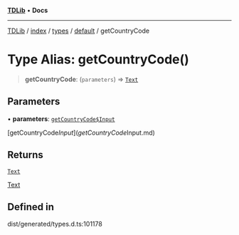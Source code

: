[**TDLib**](../../../../../../README.md) • **Docs**

***

[TDLib](../../../../../../modules.md) / [index](../../../../../README.md) / [types](../../../README.md) / [default](../README.md) / getCountryCode

# Type Alias: getCountryCode()

> **getCountryCode**: (`parameters`) => [`Text`](Text.md)

## Parameters

• **parameters**: [`getCountryCode$Input`](getCountryCode$Input.md)

[getCountryCode$Input](getCountryCode$Input.md)

## Returns

[`Text`](Text.md)

[Text](Text.md)

## Defined in

dist/generated/types.d.ts:101178
